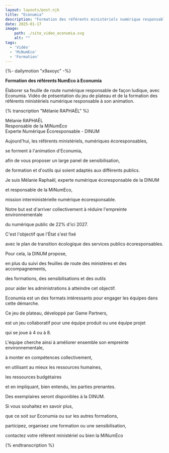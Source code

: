 ```yaml
---
layout: layouts/post.njk
title: "Econumia"
description: "Formation des référents ministériels numérique responsable à Econumia : jeu de plateau pour élaborer sa feuille de route NumEco"
date: 2025-01-17
image:
    path: ./site_video_econumia.svg
    alt: ""
tags:
  - 'Vidéo'
  - 'MiNumEco'
  - 'Formation'
---
```

<!-- intégraton vidéo dailymotion de la chaine de la DINUM -->
{%- dailymotion "x9axoyc" -%}

<!-- légende de la vidéo-->
**Formation des référents NumEco à Econumia**

<!-- description-->
Élaborer sa feuille de route numérique responsable de façon ludique, avec Econumia. Vidéo de présentation du jeu de plateau et de la formation des référents ministériels numérique responsable à son animation.

<!-- transcription-->

{% transcription "Mélanie RAPHAËL" %}
<p>
  Mélanie RAPHAËL<br>
  Responsable de la MiNumEco<br>
  Experte Numérique Écoresponsable - DINUM
</p>

<p>Aujourd'hui, les référents ministériels, numériques écoresponsables,</p>
<p>se forment à l'animation d'Econumia,</p>
<p>afin de vous proposer un large panel de sensibilisation,</p>
<p>de formation et d'outils qui soient adaptés aux différents publics.</p>
<p>Je suis Mélanie Raphaël, experte numérique écoresponsable de la DINUM</p>
<p>et responsable de la MiNumEco,</p>
<p>mission interministérielle numérique écoresponsable.</p>
<p>Notre but est d'arriver collectivement à réduire l'empreinte environnementale</p>
<p>du numérique public de 22% d'ici 2027.</p>
<p>C'est l'objectif que l'État s'est fixé</p>
<p>avec le plan de transition écologique des services publics écoresponsables.</p>
<p>Pour cela, la DINUM propose,</p>
<p>en plus du suivi des feuilles de route des ministères et des accompagnements,</p>
<p>des formations, des sensibilisations et des outils</p>
<p>pour aider les administrations à atteindre cet objectif.</p>
<p>Econumia est un des formats intéressants pour engager les équipes dans cette démarche.</p>
<p>Ce jeu de plateau, développé par Game Partners,</p>
<p>est un jeu collaboratif pour une équipe produit ou une équipe projet</p>
<p>qui se joue à 4 ou à 8.</p>
<p>L'équipe cherche ainsi à améliorer ensemble son empreinte environnementale,</p>
<p>à monter en compétences collectivement,</p>
<p>en utilisant au mieux les ressources humaines,</p>
<p>les ressources budgétaires</p>
<p>et en impliquant, bien entendu, les parties prenantes.</p>
<p>Des exemplaires seront disponibles à la DINUM.</p>
<p>Si vous souhaitez en savoir plus,</p>
<p>que ce soit sur Econumia ou sur les autres formations,</p>
<p>participez, organisez une formation ou une sensibilisation,</p>
<p>contactez votre référent ministériel ou bien la MiNumEco</p>
{% endtranscription %}

<!-- fin de la transcription-->